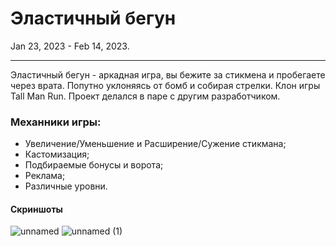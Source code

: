 # Эластичный бегун
 Jan 23, 2023 - Feb 14, 2023.

------------


Эластичный бегун - аркадная игра, вы бежите за стикмена и пробегаете через врата. Попутно уклоняясь от бомб и собирая стрелки. Клон игры Tall Man Run. Проект делался в паре с другим разработчиком.


### Механники игры:
- Увеличение/Уменьшение и Расширение/Сужение стикмана;
- Кастомизация;
- Подбираемые бонусы и ворота;
- Реклама;
- Различные уровни.

#### Скриншоты
![unnamed](https://github.com/LeGGioN-ru/Tallman-Run/assets/78662261/10988c1f-3116-4fd7-bdbf-322fb6b05dd3)
![unnamed (1)](https://github.com/LeGGioN-ru/Tallman-Run/assets/78662261/a765bf62-fc16-41a2-a275-15a38420fbf9)
